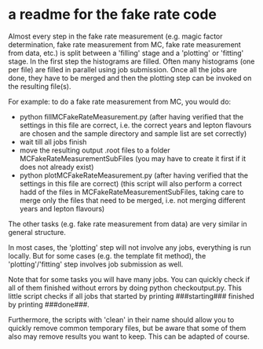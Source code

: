 # a readme for the fake rate code

Almost every step in the fake rate measurement (e.g. magic factor determination, fake rate measurement from MC, fake rate measurement from data, etc.) is split between a 'filling' stage and a 'plotting' or 'fitting' stage. In the first step the histograms are filled. Often many histograms (one per file) are filled in parallel using job submission. Once all the jobs are done, they have to be merged and then the plotting step can be invoked on the resulting file(s).

For example: to do a fake rate measurement from MC, you would do:
- python fillMCFakeRateMeasurement.py
(after having verified that the settings in this file are correct, i.e. the correct years and lepton flavours are chosen and the sample directory and sample list are set correctly)
- wait till all jobs finish
- move the resulting output .root files to a folder MCFakeRateMeasurementSubFiles (you may have to create it first if it does not already exist)
- python plotMCFakeRateMeasurement.py
(after having verified that the settings in this file are correct)
(this script will also perform a correct hadd of the files in MCFakeRateMeasurementSubFiles, taking care to merge only the files that need to be merged, i.e. not merging different years and lepton flavours)

The other tasks (e.g. fake rate measurement from data) are very similar in general structure.

In most cases, the 'plotting' step will not involve any jobs, everything is run locally.
But for some cases (e.g. the template fit method), the 'plotting'/'fitting' step involves job submission as well.

Note that for some tasks you will have many jobs.
You can quickly check if all of them finished without errors by doing python checkoutput.py. This little script checks if all jobs that started by printing ###starting### finished by printing ###done###.

Furthermore, the scripts with 'clean' in their name should allow you to quickly remove common temporary files, but be aware that some of them also may remove results you want to keep.
This can be adapted of course.
